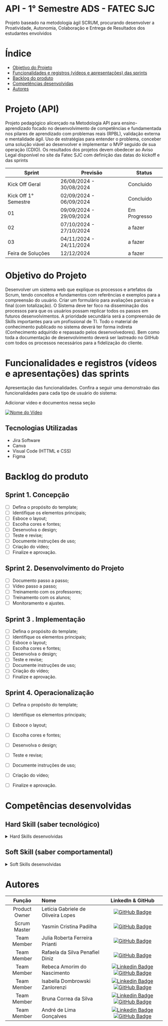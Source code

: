 # API - 1° Semestre ADS - FATEC SJC 

Projeto baseado na metodologia ágil SCRUM, procurando desenvolver a Proatividade, Autonomia, Colaboração e Entrega de Resultados dos estudantes envolvidos

# Índice
* [Objetivo do Projeto](#objetivo-do-projeto)
* [Funcionalidades e registros (vídeos e apresentações) das sprints](#funcionalidades-e-registros-(vídeos-e-apresentações)-das-sprints)
* [Backlog do produto](#Backlog-do-produto)
* [Competências desenvolvidas](#competências-desenvolvidas)
* [Autores](#autores)

# Projeto (API) 
Projeto pedagógico alicerçado na Metodologia API para ensino-aprendizado focado no desenvolvimento de competências e fundamentada nos pilares de aprendizado com problemas reais (RPBL), validação externa e mentalidade ágil. 
Uso de estratégias para entender o problema, conceber uma solução viável ao desenvolver e implementar o MVP seguido de sua operação (CDIO). 
Os resultados dos projetos devem obedecer ao Aviso Legal disponível no site da Fatec SJC com definição das datas do kickoff e das sprints

Sprint | Previsão | Status|
|------|--------|------|
|Kick Off Geral | 26/08/2024 - 30/08/2024 | Concluido |
|Kick Off 1° Semestre | 02/09/2024 - 06/09/2024 | Concluido|
|01| 09/09/2024 - 29/09/2024 | Em Progresso|
|02| 07/10/2024 - 27/10/2024 | a fazer |
|03| 04/11/2024 - 24/11/2024 | a fazer|
|Feira de Soluções|12/12/2024 |a fazer |





# Objetivo do Projeto
Desenvolver um sistema web que explique os processos e artefatos da Scrum, tendo conceitos e fundamentos com referências e exemplos para a compreensão do usuário. Criar um formulário para avaliações parciais e final (com totalização). O Sistema deve ter foco na disseminação dos processos para que os usuários possam replicar todos os passos em futuros desenvolvimentos. A prioridade secundária será a compreensão de Skills importantes para um profissional de TI. Todo o material de conhecimento publicado no sistema deverá ter forma indireta (Conhecimento adquirido e repassado pelos desenvolvedores). Bem como toda a documentação de desenvolvimento deverá ser lastreado no GitHub com todos os processos necessários para a fidelização do cliente.

# Funcionalidades e registros (vídeos e apresentações) das sprints

Apresentação das funcionalidades.
Confira a seguir uma demonstraão das funcionalidades para cada tipo de usuário do sistema:

Adicionar video e documentos nessa seção

[![Nome do Vídeo](https://img.youtube.com/vi/pBy1zgt0XPc/0.jpg)](https://www.youtube.com/embed/pBy1zgt0XPc)

## Tecnologias Utilizadas

* Jira Software
* Canva
* Visual Code (HTTML e CSS)
* Figma



# Backlog do produto

## Sprint 1. Concepção
- [ ] Defina o propósito do template;
- [ ] Identifique os elementos principais;
- [ ] Esboce o layout;
- [ ] Escolha cores e fontes;
- [ ] Desenvolva o design;
- [ ] Teste e revise;
- [ ] Documente instruções de uso;
- [ ] Criação do vídeo;
- [ ] Finalize e aprovação.

## Sprint 2. Desenvolvimento do Projeto
- [ ] Documento passo a passo;
- [ ] Vídeo passo a passo;
- [ ] Treinamento com os professores;
- [ ] Treinamento com os alunos;
- [ ] Monitoramento e ajustes.
      
## Sprint 3 . Implementação
- [ ] Defina o propósito do template;
- [ ] Identifique os elementos principais;
- [ ] Esboce o layout;
- [ ] Escolha cores e fontes;
- [ ] Desenvolva o design;
- [ ] Teste e revise;
- [ ] Documente instruções de uso;
- [ ] Criação do vídeo;
- [ ] Finalize e aprovação.
      
## Sprint 4. Operacionalização
- [ ] Defina o propósito do template;
- [ ] Identifique os elementos principais;
- [ ] Esboce o layout;
- [ ] Escolha cores e fontes;
- [ ] Desenvolva o design;
- [ ] Teste e revise;
- [ ] Documente instruções de uso;
- [ ] Criação do vídeo;
- [ ] Finalize e aprovação.



  
# Competências desenvolvidas

## Hard Skill (saber tecnológico)
<details>
<summary>Hard Skills desenvolvidas</summary>
  
| Tecnologia/Metodologia | Classificação |
| ---------------------- | ------------- |
| GitHub | ★ ★ ★ ★ ★ ★ ★ ☆ ☆ ☆ |
| Gestão de Projetos | ★ ★ ★ ★ ★ ★ ☆ ☆ ☆ ☆ |
| Scrum Master | ★ ★ ★ ★ ★ ★ ★ ☆ ☆ ☆ |
| Prodct Owner | ★ ★ ★ ★ ★ ★ ★ ☆ ☆ ☆ |
| Markdown | ★ ★ ★ ★ ★ ★ ★ ☆ ☆ ☆ |
| Git Projects | ★ ★ ★ ★ ★ ★ ★ ☆ ☆ ☆ |
 
</details>

## Soft Skill (saber comportamental)
<details>
<summary>Soft Skills desenvolvidas</summary>

| Habilidades | Classificação |
| ---------------------- | ------------- |
| Colaboração | ★ ★ ★ ★ ★ ☆ ☆ ☆ ☆ ☆ |
| Proatividade| ★ ★ ★ ★ ★ ★ ☆ ☆ ☆ ☆ |
| Pensamento Crítico | ★ ★ ★ ★ ★ ★ ★ ☆ ☆ ☆ |
| Gerenciamento de Tempo | ★ ★ ★ ★ ★ ★ ★ ☆ ☆ ☆ |
| Adaptabilidade | ★ ★ ★ ★ ★ ★ ★ ☆ ☆ ☆ |
| Resiliência | ★ ★ ★ ★ ★ ★ ★ ☆ ☆ ☆ |

</details>

# Autores
|    Função     | Nome                                  |                                                                                                                                                      LinkedIn & GitHub                                                                                                                                                      |
| :-----------: | :------------------------------------ | :-------------------------------------------------------------------------------------------------------------------------------------------------------------------------------------------------------------------------------------------------------------------------------------------------------------------------: |
| Product Owner |   Letícia Gabriele de Oliveira Lopes         |     [![GitHub Badge](https://img.shields.io/badge/GitHub-111217?style=flat-square&logo=github&logoColor=white)](https://github.com/Leti-10)              |
| Scrum Master  | Yasmin Cristina Padilha |      [![GitHub Badge](https://img.shields.io/badge/GitHub-111217?style=flat-square&logo=github&logoColor=white)](https://github.com/yaspadilha)     |
| Team Member   | Julia Roberta Ferreira Prianti              |         [![GitHub Badge](https://img.shields.io/badge/GitHub-111217?style=flat-square&logo=github&logoColor=white)](https://github.com/juliaprianti06)        |
|  Team Member  | Rafaela da Silva Penafiel Diniz                 |         [![GitHub Badge](https://img.shields.io/badge/GitHub-111217?style=flat-square&logo=github&logoColor=white)](https://github.com/rafaelapenafiel)        |
|  Team Member  | Rebeca Amorim do Nascimento                 |   [![Linkedin Badge](https://img.shields.io/badge/Linkedin-blue?style=flat-square&logo=Linkedin&logoColor=white)](https://www.linkedin.com/in/gabriel-camargo-915452196/) [![GitHub Badge](https://img.shields.io/badge/GitHub-111217?style=flat-square&logo=github&logoColor=white)](https://github.com/GabrielCamargoL)   |
|  Team Member  | Isabella Dombrowski Zanlorenzi       |           [![Linkedin Badge](https://img.shields.io/badge/Linkedin-blue?style=flat-square&logo=Linkedin&logoColor=white)](https://www.linkedin.com/in/gioliveirass) [![GitHub Badge](https://img.shields.io/badge/GitHub-111217?style=flat-square&logo=github&logoColor=white)](https://github.com/gioliveirass)          |
|  Team Member  | Bruna Correa da Silva       |           [![Linkedin Badge](https://img.shields.io/badge/Linkedin-blue?style=flat-square&logo=Linkedin&logoColor=white)](https://www.linkedin.com/in/gioliveirass) [![GitHub Badge](https://img.shields.io/badge/GitHub-111217?style=flat-square&logo=github&logoColor=white)](https://github.com/gioliveirass)          |
|  Team Member  | André de Lima Gonçalves       |           [![Linkedin Badge](https://img.shields.io/badge/Linkedin-blue?style=flat-square&logo=Linkedin&logoColor=white)](https://www.linkedin.com/in/gioliveirass) [![GitHub Badge](https://img.shields.io/badge/GitHub-111217?style=flat-square&logo=github&logoColor=white)](https://github.com/DevAndre9312)          |

